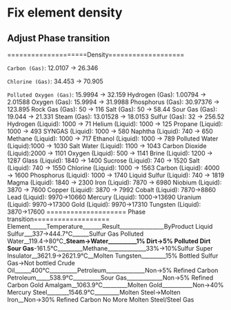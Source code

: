 # Fix element density

## Adjust Phase transition

====================Density===================

`Carbon (Gas)`: 12.0107  → 26.346

`Chlorine (Gas)`:		34.453   → 70.905

`Polluted Oxygen (Gas)`:	15.9994  → 32.159
Hydrogen (Gas):		1.00794  → 2.01588
Oxygen (Gas):		15.9994	 → 31.9988
Phosphorus (Gas):	30.97376 → 123.895
Rock Gas (Gas): 	50	 → 116
Salt (Gas): 		50	 → 58.44
Sour Gas (Gas): 	19.044	 → 21.331
Steam (Gas): 		13.01528 → 18.0153
Sulfur (Gas): 		32 	 → 256.52
Hydrogen (Liquid): 	1000 	 → 71
Helium (Liquid): 	1000	 → 125
Propane (Liquid): 	1000 	 → 493
SYNGAS (Liquid): 	1000	 → 580
Naphtha (Liquid): 	740	 → 650
Methane (Liquid): 	1000	 → 717
Ethanol (Liquid): 	1000	 → 789
Polluted Water (Liquid):1000	 → 1030
Salt Water (Liquid): 	1100	 → 1043
Carbon Dioxide (Liquid):2000	 → 1101
Oxygen (Liquid): 	500	 → 1141
Brine (Liquid): 	1200	 → 1287
Glass (Liquid): 	1840	 → 1400
Sucrose (Liquid): 	740	 → 1520
Salt (Liquid): 		740	 → 1550
Chlorine (Liquid): 	1000	 → 1563
Carbon (Liquid): 	4000	 → 1600
Phosphorus (Liquid): 	1000	 → 1740
Liquid Sulfur (Liquid): 740	 → 1819
Magma (Liquid): 	1840	 → 2300
Iron (Liquid): 		7870	 → 6980
Niobium (Liquid): 	3870	 → 7600
Copper (Liquid): 	3870	 → 7992
Cobalt (Liquid): 7870→8860
Lead (Liquid): 9970→10660
Mercury (Liquid): 1000→13690
Uranium (Liquid): 9970→17300
Gold (Liquid): 9970→17310
Tungsten (Liquid): 3870→17600
==================== Phase transition===================
Element______Temperature_______Result________________ByProduct
Liquid Sulfur___337→444.7℃______Sulfur Gas
Polluted Water__119.4→80℃_______Steam→Water__________1% Dirt→5% Polluted Dirt
Sour Gas______-161.5℃_________Methane______________33%→10%Sulfur
Super Insulator__3621.9→2621.9℃__Molten Tungsten_________15% Bottled Sulfur Gas→Not bottled
Crude Oil______400℃__________Petroleum______________Non→5% Refined Carbon
Petroleum_____538.9℃__________Sour Gas_____________Non→5% Refined Carbon
Gold Amalgam__1063.9℃_________Molten Gold___________Non→40% Mercury
Steel________1546.9℃_________Molten Steel→Molten Iron__Non→30% Refined Carbon
No More Molten Steel/Steel Gas